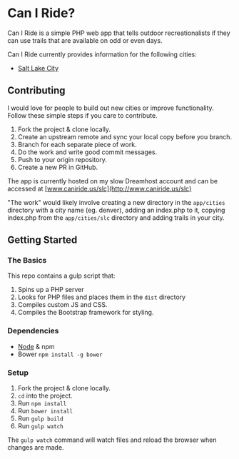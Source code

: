 # Can I Ride?

Can I Ride is a simple PHP web app that tells outdoor recreationalists if they can use trails that are available on odd or even days. 

Can I Ride currently provides information for the following cities:

* [Salt Lake City](http://www.caniride.us/slc)

## Contributing

I would love for people to build out new cities or improve functionality. Follow these simple steps if you care to contribute.

1. Fork the project & clone locally.
2. Create an upstream remote and sync your local copy before you branch.
3. Branch for each separate piece of work.
4. Do the work and write good commit messages.
5. Push to your origin repository.
6. Create a new PR in GitHub.

The app is currently hosted on my slow Dreamhost account and can be accessed at [www.caniride.us/slc](http://www.caniride.us/slc)

"The work" would likely involve creating a new directory in the `app/cities` directory with a city name (eg. denver), adding an index.php to it, copying index.php from the `app/cities/slc` directory and adding trails in your city.
 
## Getting Started

### The Basics

This repo contains a gulp script that:

1. Spins up a PHP server
2. Looks for PHP files and places them in the `dist` directory
3. Compiles custom JS and CSS.
4. Compiles the Bootstrap framework for styling. 

### Dependencies

- [Node](https://nodejs.org/en/) & npm
- Bower `npm install -g bower`

### Setup

1. Fork the project & clone locally.
2. `cd` into the project.
3. Run `npm install`
4. Run `bower install`
5. Run `gulp build`
6. Run `gulp watch`

The `gulp watch` command will watch files and reload the browser when changes are made. 

